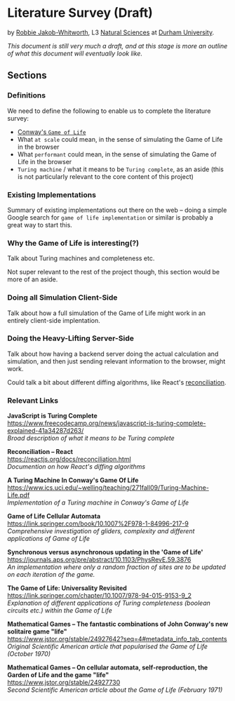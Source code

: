 # Literature Survey (Draft)
by [Robbie Jakob-Whitworth](https://robbie.xyz), L3 [Natural Sciences](https://www.dur.ac.uk/natural.sciences/) at [Durham University](https://www.dur.ac.uk/).

_This document is still very much a draft, and at this stage is more an outline of what this document will eventually look like._

## Sections
### Definitions
We need to define the following to enable us to complete the literature survey:

- [Conway's `Game of Life`](https://en.wikipedia.org/wiki/Conway%27s_Game_of_Life)
- What `at scale` could mean, in the sense of simulating the Game of Life in the browser
- What `performant` could mean, in the sense of simulating the Game of Life in the browser
- `Turing machine` / what it means to be `Turing complete`, as an aside (this is not particularly relevant to the core content of this project)

### Existing Implementations
Summary of existing implementations out there on the web – doing a simple Google search for `game of life implementation` or similar is probably a great way to start this.

### Why the Game of Life is interesting(?)
Talk about Turing machines and completeness etc.

Not super relevant to the rest of the project though, this section would be more of an aside.

### Doing all Simulation Client-Side
Talk about how a full simulation of the Game of Life might work in an entirely client-side implentation.

### Doing the Heavy-Lifting Server-Side
Talk about how having a backend server doing the actual calculation and simulation, and then just sending relevant information to the browser, might work.

Could talk a bit about different diffing algorithms, like React's [reconciliation](https://reactjs.org/docs/reconciliation.html).

### Relevant Links
**JavaScript is Turing Complete**  
https://www.freecodecamp.org/news/javascript-is-turing-complete-explained-41a34287d263/  
_Broad description of what it means to be Turing complete_

**Reconciliation – React**  
https://reactjs.org/docs/reconciliation.html  
_Documention on how React's diffing algorithms_

**A Turing Machine In Conway's Game Of Life**  
https://www.ics.uci.edu/~welling/teaching/271fall09/Turing-Machine-Life.pdf  
_Implementation of a Turing machine in Conway's Game of Life_

**Game of Life Cellular Automata**  
https://link.springer.com/book/10.1007%2F978-1-84996-217-9  
_Comprehensive investigation of gliders, complexity and different applications of Game of Life_

**Synchronous versus asynchronous updating in the 'Game of Life'**  
https://journals.aps.org/pre/abstract/10.1103/PhysRevE.59.3876  
_An implementation where only a random fraction of sites are to be updated on each iteration of the game._

**The Game of Life: Universality Revisited**  
https://link.springer.com/chapter/10.1007/978-94-015-9153-9_2  
_Explanation of different applications of Turing completeness (boolean circuits etc.) within the Game of Life_

**Mathematical Games – The fantastic combinations of John Conway's new solitaire game "life"**  
https://www.jstor.org/stable/24927642?seq=4#metadata_info_tab_contents
_Original Scientific American article that popularised the Game of Life (October 1970)_

**Mathematical Games – On cellular automata, self-reproduction, the Garden of Life and the game "life"**  
https://www.jstor.org/stable/24927730  
_Second Scientific American article about the Game of Life (February 1971)_

